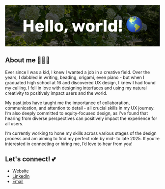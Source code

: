 <img src="12-26-profile-header.png" />

## About me 🧑🏾‍💻

Ever since I was a kid, I knew I wanted a job in a creative field. Over the years, I dabbled in writing, beading, origami, even piano - but when I graduated high school at 16 and discovered UX design, I knew I had found my calling. I fell in love with designing interfaces and using my natural creativity to positively impact users and the world.

My past jobs have taught me the importance of collaboration, communication, and attention to detail - all crucial skills in my UX journey. I’m also deeply committed to equity-focused design, as I've found that hearing from diverse perspectives can positively impact the experience for all users.

I’m currently working to hone my skills across various stages of the design process and am aiming to find my perfect role by mid- to late 2025. If you’re interested in connecting or hiring me, I’d love to hear from you!

## Let's connect! 💕
- [Website](https://firebreather65-portfolio.vercel.app/)
- [LinkedIn](https://www.linkedin.com/in/malycia-ashley/)
- [Email](mailto:malyciaashley@gmail.com)

